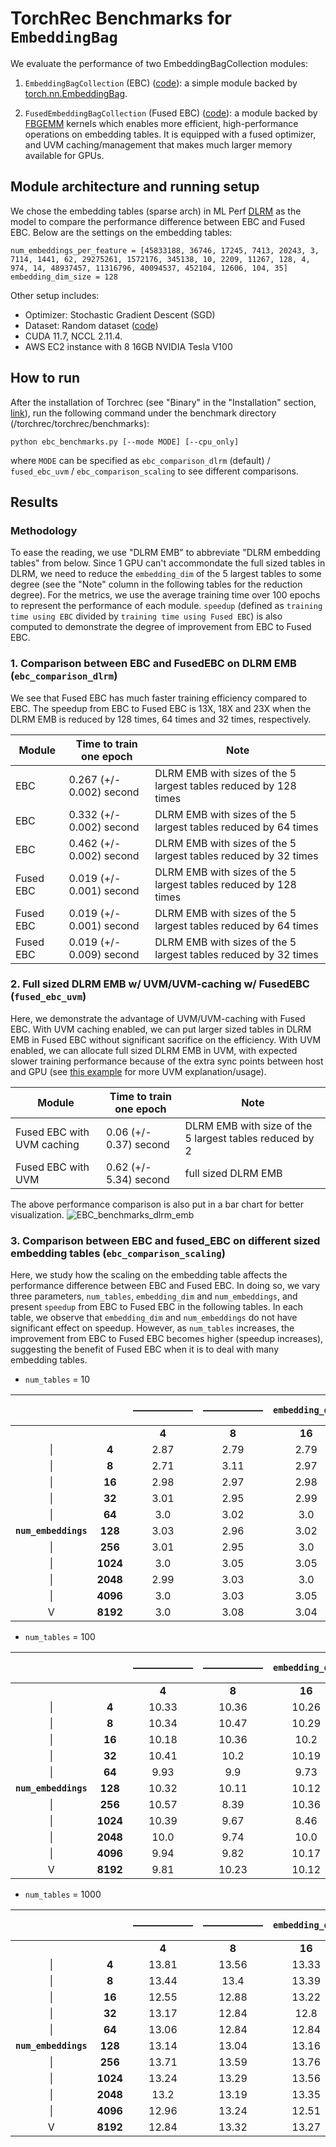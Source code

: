 # TorchRec Benchmarks for `EmbeddingBag`

We evaluate the performance of two EmbeddingBagCollection modules:

1. `EmbeddingBagCollection` (EBC) ([code](https://pytorch.org/torchrec/torchrec.modules.html#torchrec.modules.embedding_modules.EmbeddingBagCollection)): a simple module backed by [torch.nn.EmbeddingBag](https://pytorch.org/docs/stable/generated/torch.nn.EmbeddingBag.html).

2. `FusedEmbeddingBagCollection` (Fused EBC) ([code](https://github.com/meta-pytorch/torchrec/blob/main/torchrec/modules/fused_embedding_bag_collection.py#L299)): a module backed by [FBGEMM](https://github.com/pytorch/FBGEMM) kernels which enables more efficient, high-performance operations on embedding tables. It is equipped with a fused optimizer, and UVM caching/management that makes much larger memory available for GPUs.


## Module architecture and running setup

We chose the embedding tables (sparse arch) in ML Perf [DLRM](https://github.com/facebookresearch/dlrm/tree/main/torchrec_dlrm) as the model to compare the performance difference between EBC and Fused EBC. Below are the settings on the embedding tables:
```
num_embeddings_per_feature = [45833188, 36746, 17245, 7413, 20243, 3, 7114, 1441, 62, 29275261, 1572176, 345138, 10, 2209, 11267, 128, 4, 974, 14, 48937457, 11316796, 40094537, 452104, 12606, 104, 35]
embedding_dim_size = 128
```

Other setup includes:
-   Optimizer: Stochastic Gradient Descent (SGD)
-   Dataset: Random dataset ([code](https://pytorch.org/torchrec/torchrec.datasets.html#module-torchrec.datasets.random))
-   CUDA 11.7, NCCL 2.11.4.
-   AWS EC2 instance with 8 16GB NVIDIA Tesla V100


## How to run

After the installation of Torchrec (see "Binary" in the "Installation" section,  [link](https://github.com/meta-pytorch/torchrec)), run the following command under the benchmark directory (/torchrec/torchrec/benchmarks):

```
python ebc_benchmarks.py [--mode MODE] [--cpu_only]
```

where `MODE` can be specified as `ebc_comparison_dlrm` (default) / `fused_ebc_uvm` / `ebc_comparison_scaling` to see different comparisons.


## Results

### Methodology

To ease the reading, we use "DLRM EMB" to abbreviate "DLRM embedding tables" from below. Since 1 GPU can't accommondate the full sized tables in DLRM, we need to reduce the `embedding_dim` of the 5 largest tables to some degree (see the "Note" column in the following tables for the reduction degree). For the metrics, we use the average training time over 100 epochs to represent the performance of each module. `speedup` (defined as `training time using EBC` divided by `training time using Fused EBC`) is also computed to demonstrate the degree of improvement from EBC to Fused EBC.

### 1. Comparison between EBC and FusedEBC on DLRM EMB (`ebc_comparison_dlrm`)

We see that Fused EBC has much faster training efficiency compared to EBC. The speedup from EBC to Fused EBC is 13X, 18X and 23X when the DLRM EMB is reduced by 128 times, 64 times and 32 times, respectively.

| Module | Time to train one epoch | Note |
| ------ | ---------------------- | ---- |
| EBC | 0.267 (+/- 0.002) second | DLRM EMB with sizes of the 5 largest tables reduced by 128 times |
| EBC | 0.332 (+/- 0.002) second | DLRM EMB with sizes of the 5 largest tables reduced by 64 times |
| EBC | 0.462 (+/- 0.002) second | DLRM EMB with sizes of the 5 largest tables reduced by 32 times |
| Fused EBC | 0.019 (+/- 0.001) second | DLRM EMB with sizes of the 5 largest tables reduced by 128 times |
| Fused EBC | 0.019 (+/- 0.001) second | DLRM EMB with sizes of the 5 largest tables reduced by 64 times |
| Fused EBC | 0.019 (+/- 0.009) second | DLRM EMB with sizes of the 5 largest tables reduced by 32 times |

### 2. Full sized DLRM EMB w/ UVM/UVM-caching w/ FusedEBC (`fused_ebc_uvm`)

Here, we demonstrate the advantage of UVM/UVM-caching with Fused EBC. With UVM caching enabled, we can put larger sized tables in DLRM EMB in Fused EBC without significant sacrifice on the efficiency. With UVM enabled, we can allocate full sized DLRM EMB in UVM, with expected slower training performance because of the extra sync points between host and GPU (see [this example](https://github.com/pytorch/torchrec/blob/main/examples/sharding/uvm.ipynb) for more UVM explanation/usage).

| Module | Time to train one epoch | Note |
| ------ | ---------------------- | ---- |
|Fused EBC with UVM caching | 0.06 (+/- 0.37) second | DLRM EMB with size of the 5 largest tables reduced by 2 |
|Fused EBC with UVM | 0.62 (+/- 5.34) second | full sized DLRM EMB |

The above performance comparison is also put in a bar chart for better visualization.
![EBC_benchmarks_dlrm_emb](EBC_benchmarks_dlrm_emb.png)


### 3. Comparison between EBC and fused_EBC on different sized embedding tables (`ebc_comparison_scaling`)

Here, we study how the scaling on the embedding table affects the performance difference between EBC and Fused EBC. In doing so, we vary three parameters, `num_tables`, `embedding_dim` and `num_embeddings`, and present `speedup` from EBC to Fused EBC in the following tables. In each table, we observe that `embedding_dim` and `num_embeddings` do not have significant effect on speedup. However, as `num_tables` increases, the improvement from EBC to Fused EBC becomes higher (speedup increases), suggesting the benefit of Fused EBC when it is to deal with many embedding tables.


-  `num_tables` = 10

|||——————|——————| `embedding_dim` |——————|——————|—————>|
| :---: | :---: | :---: | :---: | :---: | :---: | :---: | :---: |
||| **4** | **8** | **16** | **32** | **64** | **128** |
|&#124;|    **4** | 2.87 | 2.79 | 2.79 | 2.79 | 2.76 | 2.8 |
|&#124;|    **8** | 2.71 | 3.11 | 2.97 | 3.02 | 2.99 | 2.95 |
|&#124;|   **16** | 2.98 | 2.97 | 2.98 | 2.97 | 3.0 | 3.05 |
|&#124;|   **32** | 3.01 | 2.95 | 2.99 | 2.98 | 2.98 | 3.01 |
|&#124;|   **64** | 3.0 | 3.02 | 3.0 | 2.97 | 2.96 | 2.97 |
|**`num_embeddings`**|  **128** | 3.03 | 2.96 | 3.02 | 3.0 | 3.02 | 3.05 |
|&#124;|  **256** | 3.01 | 2.95 | 3.0 | 3.03 | 3.05 | 3.02 |
|&#124;| **1024** | 3.0 | 3.05 | 3.05 | 3.08 | 5.89 | 3.07 |
|&#124;| **2048** | 2.99 | 3.03 | 3.0 | 3.05 | 3.0 | 3.06 |
|&#124;| **4096** | 3.0 | 3.03 | 3.05 | 3.02 | 3.07 | 3.05 |
|V|      **8192** | 3.0 | 3.08 | 3.04 | 3.02 | 3.09 | 3.1 |


-  `num_tables` = 100

|||——————|——————| `embedding_dim` |——————|——————|—————>|
| :---: | :---: | :---: | :---: | :---: | :---: | :---: | :---: |
||| **4** | **8** | **16** | **32** | **64** | **128** |
|&#124;|    **4** | 10.33 | 10.36 | 10.26 | 10.24 | 10.28 | 10.24 |
|&#124;|    **8** | 10.34 | 10.47 | 10.29 | 10.25 | 10.23 | 10.19 |
|&#124;|   **16** | 10.18 | 10.36 | 10.2 | 10.28 | 10.25 | 10.26 |
|&#124;|   **32** | 10.41 | 10.2 | 10.19 | 10.2 | 10.04 | 9.89 |
|&#124;|   **64** | 9.93 | 9.9 | 9.73 | 9.89 | 10.17 | 10.16 |
|**`num_embeddings`**|  **128** | 10.32 | 10.11 | 10.12 | 10.08 | 10.01 | 10.05 |
|&#124;|  **256** | 10.57 | 8.39 | 10.36 | 10.21 | 10.14 | 10.43 |
|&#124;| **1024** | 10.39 | 9.67 | 8.46 | 10.23 | 10.29 | 10.11 |
|&#124;| **2048** | 10.0 | 9.74 | 10.0 | 9.67 | 10.08 | 11.87 |
|&#124;| **4096** | 9.94 | 9.82 | 10.17 | 9.66 | 9.87 | 9.95 |
|V|      **8192** | 9.81 | 10.23 | 10.12 | 10.18 | 10.36 | 9.57 |


-  `num_tables` = 1000

|||——————|——————| `embedding_dim` |——————|——————|—————>|
| :---: | :---: | :---: | :---: | :---: | :---: | :---: | :---: |
||| **4** | **8** | **16** | **32** | **64** | **128** |
|&#124;|    **4** | 13.81 | 13.56 | 13.33 | 13.33 | 13.24 | 12.86 |
|&#124;|    **8** | 13.44 | 13.4 | 13.39 | 13.41 | 13.39 | 13.09 |
|&#124;|   **16** | 12.55 | 12.88 | 13.22 | 13.19 | 13.27 | 12.95 |
|&#124;|   **32** | 13.17 | 12.84 | 12.8 | 12.78 | 13.13 | 13.07 |
|&#124;|   **64** | 13.06 | 12.84 | 12.84 | 12.9 | 12.83 | 12.89 |
|**`num_embeddings`**|  **128**| 13.14 | 13.04 | 13.16 | 13.21 | 13.08 | 12.91 |
|&#124;|  **256** | 13.71 | 13.59 | 13.76 | 13.24 | 13.36 | 13.59 |
|&#124;| **1024** | 13.24 | 13.29 | 13.56 | 13.64 | 13.68 | 13.79 |
|&#124;| **2048** | 13.2 | 13.19 | 13.35 | 12.44 | 13.32 | 13.17 |
|&#124;| **4096** | 12.96 | 13.24 | 12.51 | 12.99 | 12.47 | 12.34 |
|V|      **8192** | 12.84 | 13.32 | 13.27 | 13.06 | 12.35 | 12.58 |
